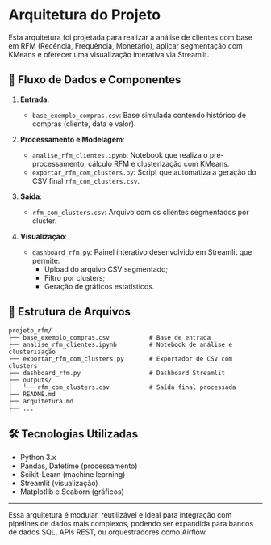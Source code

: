 # Arquitetura do Projeto

Esta arquitetura foi projetada para realizar a análise de clientes com base em RFM (Recência, Frequência, Monetário), aplicar segmentação com KMeans e oferecer uma visualização interativa via Streamlit.

## 🔁 Fluxo de Dados e Componentes

1. **Entrada**:
   - `base_exemplo_compras.csv`: Base simulada contendo histórico de compras (cliente, data e valor).

2. **Processamento e Modelagem**:
   - `analise_rfm_clientes.ipynb`: Notebook que realiza o pré-processamento, cálculo RFM e clusterização com KMeans.
   - `exportar_rfm_com_clusters.py`: Script que automatiza a geração do CSV final `rfm_com_clusters.csv`.

3. **Saída**:
   - `rfm_com_clusters.csv`: Arquivo com os clientes segmentados por cluster.

4. **Visualização**:
   - `dashboard_rfm.py`: Painel interativo desenvolvido em Streamlit que permite:
     - Upload do arquivo CSV segmentado;
     - Filtro por clusters;
     - Geração de gráficos estatísticos.

## 📁 Estrutura de Arquivos

```
projeto_rfm/
├── base_exemplo_compras.csv           # Base de entrada
├── analise_rfm_clientes.ipynb         # Notebook de análise e clusterização
├── exportar_rfm_com_clusters.py       # Exportador de CSV com clusters
├── dashboard_rfm.py                   # Dashboard Streamlit
├── outputs/
│   └── rfm_com_clusters.csv           # Saída final processada
├── README.md
├── arquitetura.md
├── ...
```

## 🛠️ Tecnologias Utilizadas

- Python 3.x
- Pandas, Datetime (processamento)
- Scikit-Learn (machine learning)
- Streamlit (visualização)
- Matplotlib e Seaborn (gráficos)

---

Essa arquitetura é modular, reutilizável e ideal para integração com pipelines de dados mais complexos, podendo ser expandida para bancos de dados SQL, APIs REST, ou orquestradores como Airflow.
